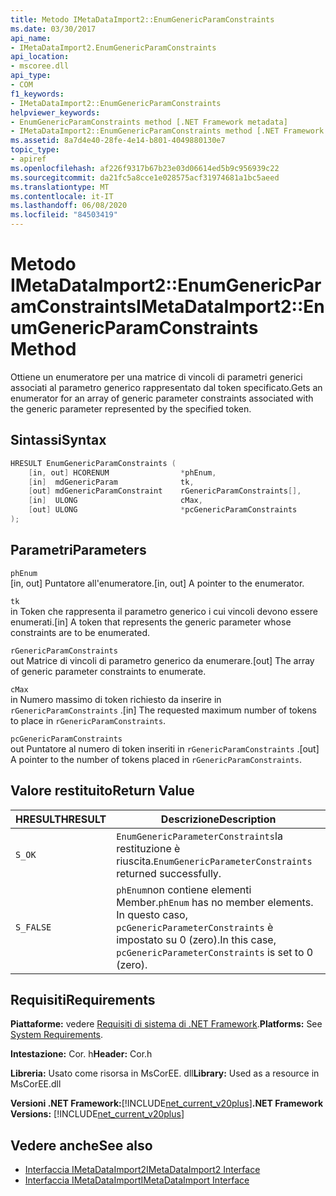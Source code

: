 ```yaml
---
title: Metodo IMetaDataImport2::EnumGenericParamConstraints
ms.date: 03/30/2017
api_name:
- IMetaDataImport2.EnumGenericParamConstraints
api_location:
- mscoree.dll
api_type:
- COM
f1_keywords:
- IMetaDataImport2::EnumGenericParamConstraints
helpviewer_keywords:
- EnumGenericParamConstraints method [.NET Framework metadata]
- IMetaDataImport2::EnumGenericParamConstraints method [.NET Framework metadata]
ms.assetid: 8a7d4e40-28fe-4e14-b801-4049880130e7
topic_type:
- apiref
ms.openlocfilehash: af226f9317b67b23e03d06614ed5b9c956939c22
ms.sourcegitcommit: da21fc5a8cce1e028575acf31974681a1bc5aeed
ms.translationtype: MT
ms.contentlocale: it-IT
ms.lasthandoff: 06/08/2020
ms.locfileid: "84503419"
---
```

# <a name="imetadataimport2enumgenericparamconstraints-method"></a><span data-ttu-id="3222b-102">Metodo IMetaDataImport2::EnumGenericParamConstraints</span><span class="sxs-lookup"><span data-stu-id="3222b-102">IMetaDataImport2::EnumGenericParamConstraints Method</span></span>
<span data-ttu-id="3222b-103">Ottiene un enumeratore per una matrice di vincoli di parametri generici associati al parametro generico rappresentato dal token specificato.</span><span class="sxs-lookup"><span data-stu-id="3222b-103">Gets an enumerator for an array of generic parameter constraints associated with the generic parameter represented by the specified token.</span></span>  
  
## <a name="syntax"></a><span data-ttu-id="3222b-104">Sintassi</span><span class="sxs-lookup"><span data-stu-id="3222b-104">Syntax</span></span>  
  
```cpp  
HRESULT EnumGenericParamConstraints (  
    [in, out] HCORENUM                *phEnum,  
    [in]  mdGenericParam              tk,  
    [out] mdGenericParamConstraint    rGenericParamConstraints[],  
    [in]  ULONG                       cMax,  
    [out] ULONG                       *pcGenericParamConstraints  
);  
```  
  
## <a name="parameters"></a><span data-ttu-id="3222b-105">Parametri</span><span class="sxs-lookup"><span data-stu-id="3222b-105">Parameters</span></span>  
 `phEnum`  
 <span data-ttu-id="3222b-106">[in, out] Puntatore all'enumeratore.</span><span class="sxs-lookup"><span data-stu-id="3222b-106">[in, out] A pointer to the enumerator.</span></span>  
  
 `tk`  
 <span data-ttu-id="3222b-107">in   Token che rappresenta il parametro generico i cui vincoli devono essere enumerati.</span><span class="sxs-lookup"><span data-stu-id="3222b-107">[in]   A token that represents the generic parameter whose constraints are to be enumerated.</span></span>  
  
 `rGenericParamConstraints`  
 <span data-ttu-id="3222b-108">out Matrice di vincoli di parametro generico da enumerare.</span><span class="sxs-lookup"><span data-stu-id="3222b-108">[out] The array of generic parameter constraints to enumerate.</span></span>  
  
 `cMax`  
 <span data-ttu-id="3222b-109">in   Numero massimo di token richiesto da inserire in `rGenericParamConstraints` .</span><span class="sxs-lookup"><span data-stu-id="3222b-109">[in]   The requested maximum number of tokens to place in `rGenericParamConstraints`.</span></span>  
  
 `pcGenericParamConstraints`  
 <span data-ttu-id="3222b-110">out Puntatore al numero di token inseriti in `rGenericParamConstraints` .</span><span class="sxs-lookup"><span data-stu-id="3222b-110">[out] A pointer to the number of tokens placed in `rGenericParamConstraints`.</span></span>  
  
## <a name="return-value"></a><span data-ttu-id="3222b-111">Valore restituito</span><span class="sxs-lookup"><span data-stu-id="3222b-111">Return Value</span></span>  
  
|<span data-ttu-id="3222b-112">HRESULT</span><span class="sxs-lookup"><span data-stu-id="3222b-112">HRESULT</span></span>|<span data-ttu-id="3222b-113">Descrizione</span><span class="sxs-lookup"><span data-stu-id="3222b-113">Description</span></span>|  
|-------------|-----------------|  
|`S_OK`|<span data-ttu-id="3222b-114">`EnumGenericParameterConstraints`la restituzione è riuscita.</span><span class="sxs-lookup"><span data-stu-id="3222b-114">`EnumGenericParameterConstraints` returned successfully.</span></span>|  
|`S_FALSE`|<span data-ttu-id="3222b-115">`phEnum`non contiene elementi Member.</span><span class="sxs-lookup"><span data-stu-id="3222b-115">`phEnum` has no member elements.</span></span> <span data-ttu-id="3222b-116">In questo caso, `pcGenericParameterConstraints` è impostato su 0 (zero).</span><span class="sxs-lookup"><span data-stu-id="3222b-116">In this case, `pcGenericParameterConstraints` is set to 0 (zero).</span></span>|  
  
## <a name="requirements"></a><span data-ttu-id="3222b-117">Requisiti</span><span class="sxs-lookup"><span data-stu-id="3222b-117">Requirements</span></span>  
 <span data-ttu-id="3222b-118">**Piattaforme:** vedere [Requisiti di sistema di .NET Framework](../../get-started/system-requirements.md).</span><span class="sxs-lookup"><span data-stu-id="3222b-118">**Platforms:** See [System Requirements](../../get-started/system-requirements.md).</span></span>  
  
 <span data-ttu-id="3222b-119">**Intestazione:** Cor. h</span><span class="sxs-lookup"><span data-stu-id="3222b-119">**Header:** Cor.h</span></span>  
  
 <span data-ttu-id="3222b-120">**Libreria:** Usato come risorsa in MsCorEE. dll</span><span class="sxs-lookup"><span data-stu-id="3222b-120">**Library:** Used as a resource in MsCorEE.dll</span></span>  
  
 <span data-ttu-id="3222b-121">**Versioni .NET Framework:**[!INCLUDE[net_current_v20plus](../../../../includes/net-current-v20plus-md.md)]</span><span class="sxs-lookup"><span data-stu-id="3222b-121">**.NET Framework Versions:** [!INCLUDE[net_current_v20plus](../../../../includes/net-current-v20plus-md.md)]</span></span>  
  
## <a name="see-also"></a><span data-ttu-id="3222b-122">Vedere anche</span><span class="sxs-lookup"><span data-stu-id="3222b-122">See also</span></span>

- [<span data-ttu-id="3222b-123">Interfaccia IMetaDataImport2</span><span class="sxs-lookup"><span data-stu-id="3222b-123">IMetaDataImport2 Interface</span></span>](imetadataimport2-interface.md)
- [<span data-ttu-id="3222b-124">Interfaccia IMetaDataImport</span><span class="sxs-lookup"><span data-stu-id="3222b-124">IMetaDataImport Interface</span></span>](imetadataimport-interface.md)
